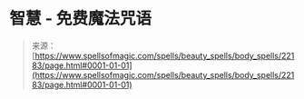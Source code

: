 <!--yml

category: 未分类

date: 2024-06-12 19:06:15

-->

# 智慧 - 免费魔法咒语

> 来源：[https://www.spellsofmagic.com/spells/beauty_spells/body_spells/22183/page.html#0001-01-01](https://www.spellsofmagic.com/spells/beauty_spells/body_spells/22183/page.html#0001-01-01)
